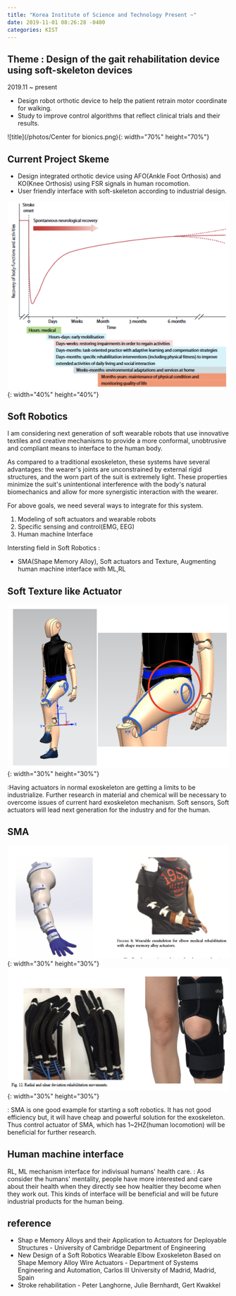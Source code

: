 ```yaml
---
title: "Korea Institute of Science and Technology Present ~"
date: 2019-11-01 08:26:28 -0400
categories: KIST
---
```


## Theme : Design of the gait rehabilitation device using soft-skeleton devices
2019.11 ~ present

- Design robot orthotic device to help the patient retrain motor coordinate for walking.
- Study to improve control algorithms that reflect clinical trials and their results.

![title](/photos/Center for bionics.png){: width="70%" height="70%"}

## Current Project Skeme

- Design integrated orthotic device using AFO(Ankle Foot Orthosis) and KO(Knee Orthosis) using FSR signals in human rocomotion.
- User friendly interface with soft-skeleton according to industrial design.

![title](/photos/stroke.png){: width="40%" height="40%"}

## Soft Robotics

I am considering next generation of soft wearable robots that use innovative textiles and creative mechanisms to provide a more conformal, unobtrusive and compliant means to interface to the human body.

As compared to a traditional exoskeleton, these systems have several advantages: the wearer's joints are unconstrained by external rigid structures, and the worn part of the suit is extremely light.  These properties minimize the suit's unintentional interference with the body's natural biomechanics and allow for more synergistic interaction with the wearer.

For above goals, we need several ways to integrate for this system.

1. Modeling of soft actuators and wearable robots
2. Specific sensing and control(EMG, EEG)
3. Human machine Interface

Intersting field in Soft Robotics : 

- SMA(Shape Memory Alloy), Soft actuators and Texture, Augmenting human machine interface with ML,RL

## Soft Texture like Actuator

![title](/photos/kist_research3.png){: width="30%" height="30%"}

:Having actuators in normal exoskeleton are getting a limits to be industrialize. Further research in material and chemical will be necessary to overcome issues of current hard exoskeleton mechanism. Soft sensors, Soft actuators will lead next generation for the industry and for the human.

## SMA
![title](/photos/kist_research1.png){: width="30%" height="30%"}
![title](/photos/kist_research2.png){: width="30%" height="30%"}

: SMA is one good example for starting a soft robotics. It has not good efficiency but, it will have cheap and powerful solution for the exoskeleton. Thus control actuator of SMA, which has 1~2HZ(human locomotion) will be beneficial for further research. 

## Human machine interface

RL, ML mechanism interface for indivisual humans' health care.
: As consider the humans' mentality, people have more interested and care about their health when they directly see how healtier they become when they work out. This kinds of interface will be beneficial and will be future industrial products for the human being.

## reference

- Shap e Memory Alloys and their Application to Actuators for Deployable Structures - University of Cambridge Department of Engineering
- New Design of a Soft Robotics Wearable Elbow Exoskeleton Based on Shape Memory Alloy Wire Actuators - Department of Systems Engineering and Automation, Carlos III University of Madrid, Madrid, Spain
- Stroke rehabilitation - Peter Langhorne, Julie Bernhardt, Gert Kwakkel
